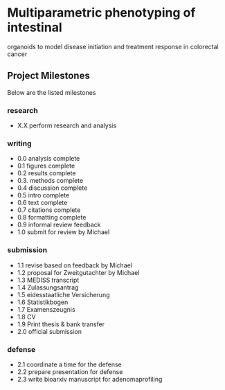 # Multiparametric phenotyping of intestinal
organoids to model disease initiation and
treatment response in colorectal cancer

## Project Milestones
Below are the listed milestones

### research
* X.X perform research and analysis

### writing
* 0.0 analysis complete
* 0.1 figures complete
* 0.2 results complete
* 0.3. methods complete
* 0.4 discussion complete
* 0.5 intro complete
* 0.6 text complete 
* 0.7 citations complete
* 0.8 formatting complete
* 0.9 informal review feedback
* 1.0 submit for review by Michael

### submission
* 1.1 revise based on feedback by Michael
* 1.2 proposal for Zweitgutachter by Michael
* 1.3 MEDISS transcript
* 1.4 Zulassungsantrag
* 1.5 eidesstaatliche Versicherung
* 1.6 Statistikbogen
* 1.7 Examenszeugnis
* 1.8 CV
* 1.9 Print thesis & bank transfer
* 2.0 official submission

### defense 
* 2.1 coordinate a time for the defense
* 2.2 prepare presentation for defense
* 2.3 write bioarxiv manuscript for adenomaprofiling
